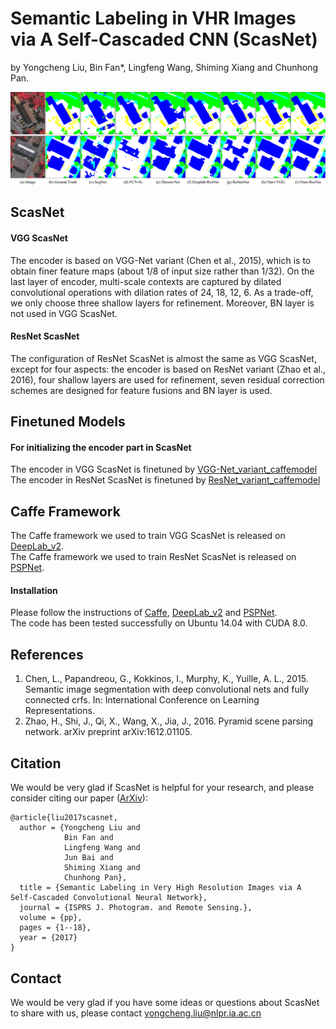 Semantic Labeling in VHR Images via A Self-Cascaded CNN (ScasNet)
===
by Yongcheng Liu, Bin Fan*, Lingfeng Wang, Shiming Xiang and Chunhong Pan.  

[vai]: ./images/vai.jpg
![vai]

## ScasNet
#### VGG ScasNet
The encoder is based on VGG-Net variant (Chen et al., 2015), which is to obtain finer feature maps (about 1/8 of input size rather than 1/32). On the last layer of encoder, multi-scale contexts are captured by dilated convolutional operations with dilation rates of 24, 18, 12, 6. As a trade-off, we only choose three shallow layers for refinement. Moreover, BN layer is not used in VGG ScasNet.    

#### ResNet ScasNet
The configuration of ResNet ScasNet is almost the same as VGG ScasNet, except for four aspects: the encoder is based on ResNet variant (Zhao et al., 2016), four shallow layers are used for refinement, seven residual correction schemes are designed for feature fusions and BN layer is used.  

## Finetuned Models
#### For initializing the encoder part in ScasNet    
The encoder in VGG ScasNet is finetuned by [VGG-Net_variant_caffemodel](http://liangchiehchen.com/projects/DeepLabv2_vgg.html)   
The encoder in ResNet ScasNet is finetuned by [ResNet_variant_caffemodel](https://drive.google.com/open?id=0BzaU285cX7TCNVhETE5vVUdMYk0)  

## Caffe Framework
The Caffe framework we used to train VGG ScasNet is released on [DeepLab_v2](https://bitbucket.org/aquariusjay/deeplab-public-ver2).   
The Caffe framework we used to train ResNet	ScasNet is released on [PSPNet](https://github.com/hszhao/PSPNet).      
#### Installation
Please follow the instructions of [Caffe](https://github.com/BVLC/caffe), [DeepLab_v2](https://bitbucket.org/aquariusjay/deeplab-public-ver2) and [PSPNet](https://github.com/hszhao/PSPNet).  
The code has been tested successfully on Ubuntu 14.04 with CUDA 8.0.    

## References
1. Chen, L., Papandreou, G., Kokkinos, I., Murphy, K., Yuille, A. L., 2015. Semantic image segmentation with deep convolutional nets and fully connected crfs. In: International Conference on Learning Representations.   
2. Zhao, H., Shi, J., Qi, X., Wang, X., Jia, J., 2016. Pyramid scene parsing network. arXiv preprint arXiv:1612.01105.

## Citation
We would be very glad if ScasNet is helpful for your research, and please consider citing our paper ([ArXiv](https://arxiv.org/abs/1807.11236)):   

    @article{liu2017scasnet,   
      author = {Yongcheng Liu and    
                Bin Fan and    
                Lingfeng Wang and   
                Jun Bai and   
                Shiming Xiang and   
                Chunhong Pan},   
      title = {Semantic Labeling in Very High Resolution Images via A Self-Cascaded Convolutional Neural Network},   
      journal = {ISPRS J. Photogram. and Remote Sensing.},   
      volume = {pp},  
      pages = {1--18},  
      year = {2017}   
    }   

## Contact
We would be very glad if you have some ideas or questions about ScasNet to share with us, please contact <yongcheng.liu@nlpr.ia.ac.cn>
